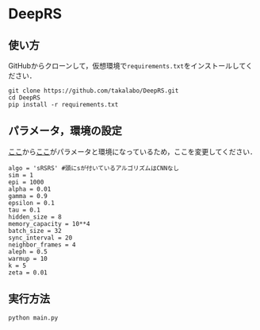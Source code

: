 # DeepRS

## 使い方
GitHubからクローンして，仮想環境で`requirements.txt`をインストールしてください．
```
git clone https://github.com/takalabo/DeepRS.git
cd DeepRS
pip install -r requirements.txt
```

## パラメータ，環境の設定
[ここ](https://github.com/takalabo/DeepRS/blob/3681c0d966ddba3adf1d7baeb753ee0c176ce7ad/main.py#L114)から[ここ](https://github.com/takalabo/DeepRS/blob/3681c0d966ddba3adf1d7baeb753ee0c176ce7ad/main.py#L146)がパラメータと環境になっているため，ここを変更してください．
```
algo = 'sRSRS' #頭にsが付いているアルゴリズムはCNNなし
sim = 1
epi = 1000
alpha = 0.01
gamma = 0.9
epsilon = 0.1
tau = 0.1
hidden_size = 8
memory_capacity = 10**4
batch_size = 32
sync_interval = 20
neighbor_frames = 4
aleph = 0.5
warmup = 10
k = 5
zeta = 0.01
```

## 実行方法
```
python main.py
```
